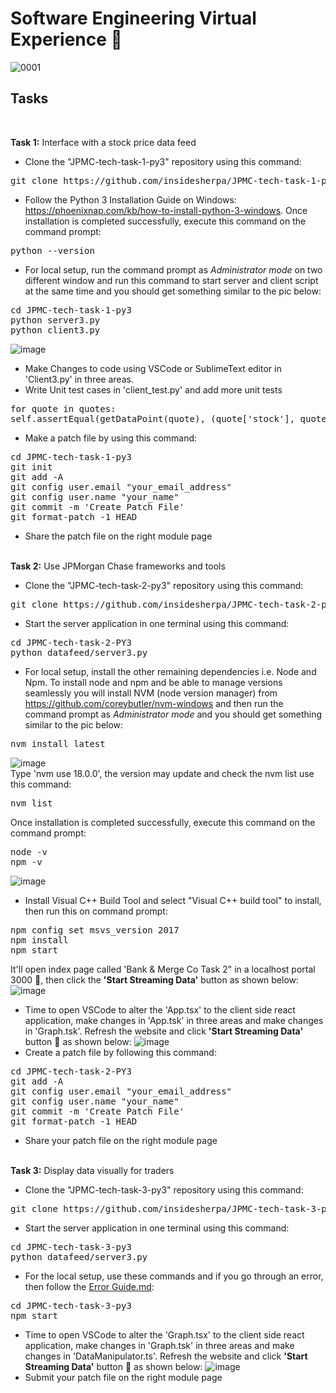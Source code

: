 # Software Engineering Virtual Experience :walking:

![0001](https://user-images.githubusercontent.com/89456649/166150516-79bb1826-a7b9-4c9e-bbec-e6aa4160eb90.jpg)

## Tasks
<br />

<b>Task 1:</b> Interface with a stock price data feed 
</br>
* Clone the "JPMC-tech-task-1-py3" repository using this command:
<pre>
git clone https://github.com/insidesherpa/JPMC-tech-task-1-py3.git
</pre>

* Follow the Python 3 Installation Guide on Windows: https://phoenixnap.com/kb/how-to-install-python-3-windows. Once installation is completed successfully, execute this command on the command prompt:
<pre>
python --version
</pre>

* For local setup, run the command prompt as <i>Administrator mode</i> on two different window and run this command to start server and client script at the same time and you should get something similar to the pic below:
<pre>
cd JPMC-tech-task-1-py3
python server3.py
python client3.py
</pre>
![image](https://user-images.githubusercontent.com/89456649/166102697-2e5eff89-8002-45e9-a3a8-8d5b8ad86b49.png)
* Make Changes to code using VSCode or SublimeText editor in 'Client3.py' in three areas.
* Write Unit test cases in 'client_test.py' and add more unit tests
<pre>
for quote in quotes:
self.assertEqual(getDataPoint(quote), (quote['stock'], quote['top_bid']['price'], quote['top_ask']['price'], (quote['top_bid']['price'] + quote['top_ask']['price'])/2))
</pre>
* Make a patch file by using this command:
<pre>
cd JPMC-tech-task-1-py3
git init
git add -A
git config user.email "your_email_address"
git config user.name "your_name"
git commit -m 'Create Patch File'
git format-patch -1 HEAD
</pre>
* Share the patch file on the right module page
<br/>
<b>Task 2:</b> Use JPMorgan Chase frameworks and tools

* Clone the "JPMC-tech-task-2-py3" repository using this command:
<pre>
git clone https://github.com/insidesherpa/JPMC-tech-task-2-py3.git
</pre>
* Start the server application in one terminal using this command:
<pre>
cd JPMC-tech-task-2-PY3
python datafeed/server3.py
</pre>
* For local setup, install the other remaining dependencies i.e. Node and Npm. To install node and npm and be able to manage versions seamlessly you will install NVM (node version manager) from https://github.com/coreybutler/nvm-windows and then run the command prompt as <i>Administrator mode</i> and you should get something similar to the pic below:
<pre>
nvm install latest
</pre>
![image](https://user-images.githubusercontent.com/89456649/166103492-36e3570c-37f9-4d99-947d-468a19179b24.png)
</br>Type 'nvm use 18.0.0', the version may update and check the nvm list use this command:
<pre>
nvm list
</pre>
Once installation is completed successfully, execute this command on the command prompt:
<pre>
node -v
npm -v
</pre>
![image](https://user-images.githubusercontent.com/89456649/166104012-0109dc2e-c1b1-4870-af54-9015275b89e7.png)
* Install Visual C++ Build Tool and select "Visual C++ build tool" to install, then run this on command prompt:
<pre>
npm config set msvs_version 2017
npm install
npm start
</pre>
It'll open index page called 'Bank & Merge Co Task 2" in a localhost portal 3000  :tada:, then click the <b>'Start Streaming Data'</b> button as shown below:  
![image](https://user-images.githubusercontent.com/89456649/166106636-d4e3761e-e7de-4a08-bd50-2d25ee983a39.png)
* Time to open VSCode to alter the 'App.tsx' to the client side react application, make changes in 'App.tsk' in three areas and make changes in 'Graph.tsk'. Refresh the website and click <b>'Start Streaming Data'</b> button :tada: as shown below:
![image](https://user-images.githubusercontent.com/89456649/166136593-32291ab2-2487-4baa-9301-1313fad69756.png)
* Create a patch file by following this command:
<pre>
cd JPMC-tech-task-2-PY3
git add -A
git config user.email "your_email_address"
git config user.name "your_name"
git commit -m 'Create Patch File'
git format-patch -1 HEAD
</pre>
* Share your patch file on the right module page
</br>
<b>Task 3:</b> Display data visually for traders

* Clone the "JPMC-tech-task-3-py3" repository using this command:
<pre>
git clone https://github.com/insidesherpa/JPMC-tech-task-3-py3.git
</pre>
* Start the server application in one terminal using this command:
<pre>
cd JPMC-tech-task-3-py3
python datafeed/server3.py
</pre>
* For the local setup, use these commands and if you go through an error, then follow the <a href="https://github.com/NipaDasGupta/TechTask/blob/main/Error%20Guide.md">Error Guide.md</a>:
<pre>
cd JPMC-tech-task-3-py3
npm start
</pre>
* Time to open VSCode to alter the 'Graph.tsx' to the client side react application, make changes in 'Graph.tsk' in three areas and make changes in 'DataManipulator.ts'. Refresh the website and click <b>'Start Streaming Data'</b> button :tada: as shown below:
![image](https://user-images.githubusercontent.com/89456649/166147077-00b02e7d-3521-4951-a57b-2a6189906a72.png)
* Submit your patch file on the right module page
<br/> 
